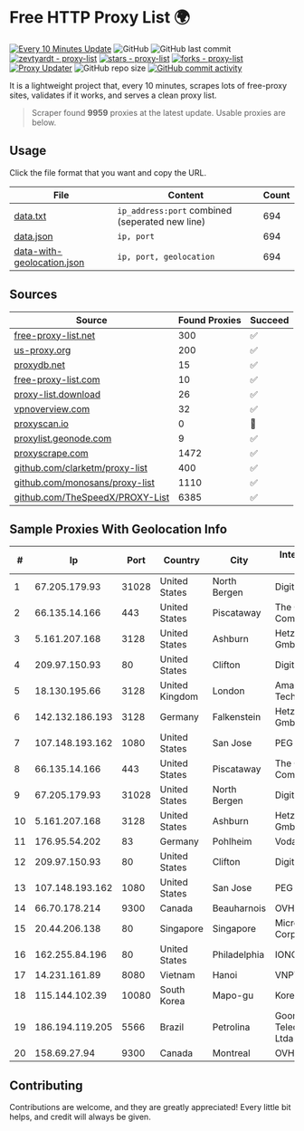 
# Free HTTP Proxy List 🌍

[![Every 10 Minutes Update](https://github.com/mertguvencli/http-proxy-list/actions/workflows/main.yml/badge.svg?branch=main)](https://github.com/mertguvencli/http-proxy-list/actions/workflows/main.yml)
![GitHub](https://img.shields.io/github/license/mertguvencli/http-proxy-list)
![GitHub last commit](https://img.shields.io/github/last-commit/mertguvencli/http-proxy-list)
[![zevtyardt - proxy-list](https://img.shields.io/static/v1?label=zevtyardt&message=proxy-list&color=blue&logo=github)](https://github.com/zevtyardt/proxy-list "Go to GitHub repo")
[![stars - proxy-list](https://img.shields.io/github/stars/zevtyardt/proxy-list?style=social)](https://github.com/zevtyardt/proxy-list)
[![forks - proxy-list](https://img.shields.io/github/forks/zevtyardt/proxy-list?style=social)](https://github.com/zevtyardt/proxy-list)
[![Proxy Updater](https://github.com/zevtyardt/proxy-list/workflows/Proxy%20Updater/badge.svg)](https://github.com/zevtyardt/proxy-list/actions?query=workflow:"Proxy+Updater")
![GitHub repo size](https://img.shields.io/github/repo-size/zevtyardt/proxy-list)
[![GitHub commit activity](https://img.shields.io/github/commit-activity/m/zevtyardt/proxy-list?logo=commits)](https://github.com/zevtyardt/proxy-list/commits/main)

It is a lightweight project that, every 10 minutes, scrapes lots of free-proxy sites, validates if it works, and serves a clean proxy list.

> Scraper found **9959** proxies at the latest update. Usable proxies are below.

## Usage

Click the file format that you want and copy the URL.

|File|Content|Count|
|----|-------|-----|
|[data.txt](https://raw.githubusercontent.com/mertguvencli/http-proxy-list/main/proxy-list/data.txt)|`ip_address:port` combined (seperated new line)|694|
|[data.json](https://raw.githubusercontent.com/mertguvencli/http-proxy-list/main/proxy-list/data.json)|`ip, port`|694|
|[data-with-geolocation.json](https://raw.githubusercontent.com/mertguvencli/http-proxy-list/main/proxy-list/data-with-geolocation.json)|`ip, port, geolocation`|694|

## Sources

|Source|Found Proxies|Succeed|
|------|-------------|-------|
|[free-proxy-list.net](https://free-proxy-list.net)|300|✅|
|[us-proxy.org](https://www.us-proxy.org)|200|✅|
|[proxydb.net](http://proxydb.net)|15|✅|
|[free-proxy-list.com](https://free-proxy-list.com/?page=&port=&type%5B%5D=http&type%5B%5D=https&up_time=0&search=Search)|10|✅|
|[proxy-list.download](https://www.proxy-list.download/HTTP)|26|✅|
|[vpnoverview.com](https://vpnoverview.com/privacy/anonymous-browsing/free-proxy-servers)|32|✅|
|[proxyscan.io](https://www.proxyscan.io)|0|🚫|
|[proxylist.geonode.com](https://proxylist.geonode.com/api/proxy-list?limit=300&page=1&sort_by=lastChecked&sort_type=desc&protocols=http,https)|9|✅|
|[proxyscrape.com](https://api.proxyscrape.com/v2/?request=displayproxies&protocol=http&timeout=10000&country=all&ssl=all&anonymity=all)|1472|✅|
|[github.com/clarketm/proxy-list](https://raw.githubusercontent.com/clarketm/proxy-list/master/proxy-list-raw.txt)|400|✅|
|[github.com/monosans/proxy-list](https://raw.githubusercontent.com/monosans/proxy-list/main/proxies/http.txt)|1110|✅|
|[github.com/TheSpeedX/PROXY-List](https://raw.githubusercontent.com/TheSpeedX/PROXY-List/master/http.txt)|6385|✅|


## Sample Proxies With Geolocation Info

|#|Ip|Port|Country|City|Internet Service Provider|
|-|--|----|-------|----|-------------------------|
|1|67.205.179.93|31028|United States|North Bergen|DigitalOcean, LLC|
|2|66.135.14.166|443|United States|Piscataway|The Constant Company, LLC|
|3|5.161.207.168|3128|United States|Ashburn|Hetzner Online GmbH|
|4|209.97.150.93|80|United States|Clifton|DigitalOcean, LLC|
|5|18.130.195.66|3128|United Kingdom|London|Amazon Technologies Inc.|
|6|142.132.186.193|3128|Germany|Falkenstein|Hetzner Online GmbH|
|7|107.148.193.162|1080|United States|San Jose|PEG TECH INC|
|8|66.135.14.166|443|United States|Piscataway|The Constant Company, LLC|
|9|67.205.179.93|31028|United States|North Bergen|DigitalOcean, LLC|
|10|5.161.207.168|3128|United States|Ashburn|Hetzner Online GmbH|
|11|176.95.54.202|83|Germany|Pohlheim|Vodafone GmbH|
|12|209.97.150.93|80|United States|Clifton|DigitalOcean, LLC|
|13|107.148.193.162|1080|United States|San Jose|PEG TECH INC|
|14|66.70.178.214|9300|Canada|Beauharnois|OVH SAS|
|15|20.44.206.138|80|Singapore|Singapore|Microsoft Corporation|
|16|162.255.84.196|80|United States|Philadelphia|IONOS SE|
|17|14.231.161.89|8080|Vietnam|Hanoi|VNPT|
|18|115.144.102.39|10080|South Korea|Mapo-gu|Korea Telecom|
|19|186.194.119.205|5566|Brazil|Petrolina|Goonet Telecomunicacoes Ltda - ME|
|20|158.69.27.94|9300|Canada|Montreal|OVH SAS|



## Contributing

Contributions are welcome, and they are greatly appreciated! Every
little bit helps, and credit will always be given.

